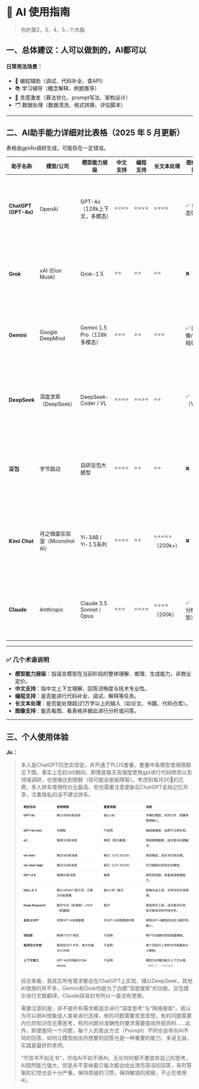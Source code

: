 # 🧠 AI 使用指南
> 你的第2，3，4，5...个大脑
## 一、总体建议：人可以做到的，AI都可以

#### 日常用法场景：

* 🔧 编程辅助（调试、代码补全、查API）
* 📚 学习辅导（概念解释、例题推导）
* 🧠 灵感激发（算法优化、prompt写法、架构设计）
* 🗂 数据处理（数据清洗、格式转换、评估脚本）

***

## **二、AI助手能力详细对比表格**（2025 年 5 月更新）

表格由gpt4o调研生成，可能存在一定错误。

| 助手名称                 | 模型/公司                | 模型能力层级                   | 中文支持 | 编程支持 | 长文本处理        | 图像支持     | 优势亮点                         | 明显劣势                       | 是否付费       | 推荐用途              |
| -------------------- | -------------------- | ------------------------ | ---- | ---- | ------------ | -------- | ---------------------------- | -------------------------- | ---------- | ----------------- |
| **ChatGPT (GPT-4o)** | OpenAI               | GPT-4o（128k上下文，多模态）      | ⭐⭐⭐⭐ | ⭐⭐⭐⭐ | ⭐⭐⭐⭐         | ✅ 多模态强   | 多轮对话稳定，代码/写作表现优异，图表和视觉输入支持好  | 免费版模型弱，中文稍有“AI味”           | ✅（Plus）    | 编程开发、论文写作、图文数据分析  |
| **Grok**             | xAI (Elon Musk)      | Grok-1.5                 | ⭐⭐   | ⭐⭐   | ⭐⭐           | ❌        | Twitter/X 深度集成，网络信息总结能力强     | 编程弱、不能处理复杂推理               | ❌（免费）      | 数据总结、舆情分析、趋势追踪    |
| **Gemini**           | Google DeepMind      | Gemini 1.5 Pro（128k多模态）  | ⭐⭐⭐  | ⭐⭐   | ⭐⭐⭐          | ✅ 图像/文档强 | 图文理解能力最强，支持浏览器搜索，适合学术辅助      | 编程能力不稳定，接口体验略逊             | ❌（免费）      | 图文总结、学术报告、网页分析    |
| **DeepSeek**         | 深度求索（DeepSeek）       | DeepSeek-Coder / VL      | ⭐⭐⭐⭐ | ⭐⭐⭐⭐ | ⭐⭐           | ✅（VL）    | 中文代码生成强，文档感知良好，开发者体验类GPT     | 英文表现弱，部分多模态功能未开放           | ❌（免费）      | 中文编程、开发助手、技术文档生成  |
| **豆包**               | 字节跳动                 | 自研豆包大模型                  | ⭐⭐⭐⭐ | ⭐⭐   | ⭐⭐           | ❌        | 中文语境自然，语气亲切，适合非技术类用户         | 专业知识不足，编程/推理任务表现弱          | ❌（免费）      | 日常问答、知识问询、课程笔记生成  |
| **Kimi Chat**        | 月之暗面实验室（Moonshot AI） | Yi-34B / Yi-1.5系列        | ⭐⭐⭐⭐ | ⭐⭐   | ⭐⭐⭐⭐⭐（200k+） | ❌        | 超长上下文支持（>200k），长文处理第一，中文表达自然 | 英文不稳定，缺乏多模态能力              | ❌（免费）      | 长文阅读、合同/论文理解、摘要生成 |
| **Claude**           | Anthropic            | Claude 3.5 Sonnet / Opus | ⭐⭐⭐  | ⭐⭐⭐⭐ | ⭐⭐⭐⭐（200k）   | ✅（部分模型）  | 推理强，表达清晰自然，适合结构化输入任务         | 国内需代理，中文表达弱于GPT / DeepSeek | ✅（Pro/Max） | 高级写作、结构理解、分析推理    |



***

### ✅ 几个术语说明

* **模型能力层级**：指语言模型在当前阶段的整体理解、推理、生成能力，非商业定价。
* **中文支持**：指中文上下文理解、回答流畅度与技术专业性。
* **编程支持**：是否能进行代码补全、调试、解释等任务。
* **长文本处理**：是否能处理超过1万字以上的输入（如论文、书籍、代码仓库）。
* **图像支持**：能否看图、看表格并据此进行分析或问答。

***

## 三、个人使用体验

**Jo：**

> 本人是ChatGPT的忠实信徒，并开通了PLUS套餐，套餐中各模型使用限额见下图。事实上在赶ddl期间，即便是每天高强度使用gpt进行代码修改以及领域调研，也很难达到限额（但可能会偷偷降智）。考虑到每月20🔪的花费，多人拼车使用性价比最高，但也需要注意更新后ChatGPT全局记忆共享，注重隐私的话不建议拼车。
>
> ![](<../.gitbook/assets/image (12).png>)
>
> 综合来看，我其实所有需求都会在ChatGPT上实现，辅以DeepSeek，其他AI使用的并不多，Gemini和Grok均是为了白嫖”深度搜索“的功能，豆包偶尔进行文献翻译，Claude容易封号所以一直没有使用。
>
> 需要注意的是，并不是所有需求都适合进行“深度思考”与“网络搜索”。我认为可以把AI想象成人类来进行选择，有的问题需要苦思冥想，有的问题需要内化的知识但无需思考，有的问题对准确性的要求需要查阅外部资料……此外，即便是同一个问题，每个人的表达方式（Prompt）不同也会导向AI不同的回答，如何让模型给出你想要的回答也是一种重要的能力。多说无益，实践是最好的老师。
>
> “尽信书不如无书”，尽信AI不如不用AI。无论何时都不要放弃自己的思考，AI固然能力强大，但是并不意味着它每次都会给出漂亮简洁的回答，有时答案的幻觉也会十分严重。保持质疑的习惯，保持敏锐的观察，不止在使用AI。







